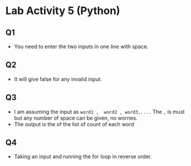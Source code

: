 # Lab Activity 5 (Python)

## Q1
* You need to enter the two inputs in one line with space.

## Q2
* It will give false for any invalid input.

## Q3
* I am assuming the input as `word1 ,  word2 , word3,....` The `,` is must but any number of  space can be given, no worries.
* The output is the of the list of count of each word

## Q4
* Taking an input and running the for loop in reverse order.

